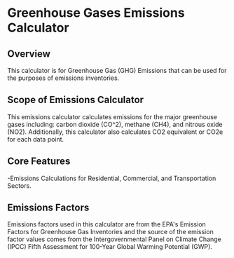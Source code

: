 # Greenhouse Gases Emissions Calculator
## Overview
This calculator is for Greenhouse Gas (GHG) Emissions that can be used for the purposes of emissions inventories. 

## Scope of Emissions Calculator
This emissions calculator calculates emissions for the major greenhouse gases including: carbon dioxide (CO^2), methane (CH4), and nitrous oxide (NO2). Additionally, this calculator also calculates CO2 equivalent or CO2e for each data point. 

## Core Features
-Emissions Calculations for Residential, Commercial, and Transportation Sectors.

## Emissions Factors
Emissions factors used in this calculator are from the EPA's Emission Factors for Greenhouse Gas Inventories and the source of the emission factor values comes from the Intergovernmental Panel on Climate Change (IPCC) Fifth Assessment for 100-Year Global Warming Potential (GWP).
